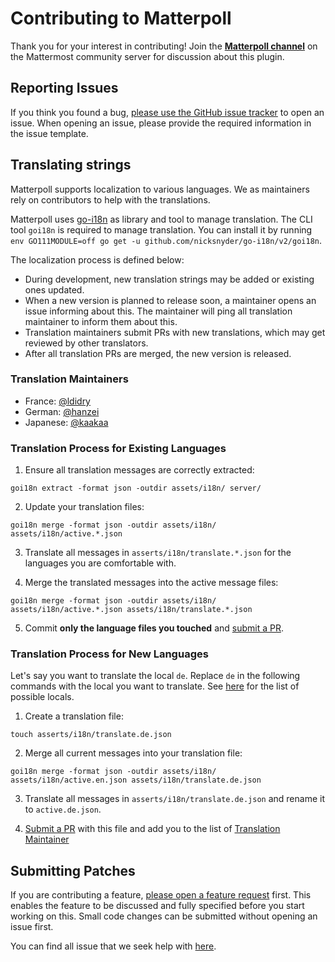 # Contributing to Matterpoll

Thank you for your interest in contributing! Join the [**Matterpoll channel**](https://community.mattermost.com/core/channels/matterpoll) on the Mattermost community server for discussion about this plugin.


## Reporting Issues

If you think you found a bug, [please use the GitHub issue tracker](https://github.com/matterpoll/matterpoll/issues/new?template=bug_report.md) to open an issue. When opening an issue, please provide the required information in the issue template.


## Translating strings

Matterpoll supports localization to various languages. We as maintainers rely on contributors to help with the translations.

Matterpoll uses [go-i18n](https://github.com/nicksnyder/go-i18n) as library and tool to manage translation. The CLI tool `goi18n` is required to manage translation. You can install it by running `env GO111MODULE=off go get -u github.com/nicksnyder/go-i18n/v2/goi18n`.

The localization process is defined below:
- During development, new translation strings may be added or existing ones updated.
- When a new version is planned to release soon, a maintainer opens an issue informing about this. The maintainer will ping all translation maintainer to inform them about this.
- Translation maintainers submit PRs with new translations, which may get reviewed by other translators.
- After all translation PRs are merged, the new version is released.

### Translation Maintainers

- France: [@ldidry](https://github.com/ldidry)
- German: [@hanzei](https://github.com/hanzei)
- Japanese: [@kaakaa](https://github.com/kaakaa)

### Translation Process for Existing Languages

1. Ensure all translation messages are correctly extracted:

`goi18n extract -format json -outdir assets/i18n/ server/`

2. Update your translation files:

`goi18n merge -format json -outdir assets/i18n/ assets/i18n/active.*.json`

3. Translate all messages in `asserts/i18n/translate.*.json` for the languages you are comfortable with.

4. Merge the translated messages into the active message files:

`goi18n merge -format json -outdir assets/i18n/ assets/i18n/active.*.json assets/i18n/translate.*.json`

5. Commit **only the language files you touched** and [submit a PR](https://github.com/matterpoll/matterpoll/compare).

### Translation Process for New Languages

Let's say you want to translate the local `de`. Replace  `de` in the following commands with the local you want to translate. See [here](https://github.com/mattermost/mattermost-server/tree/master/i18n) for the list of possible locals.

1. Create a translation file:

`touch asserts/i18n/translate.de.json`

2. Merge all current messages into your translation file:

`goi18n merge -format json -outdir assets/i18n/ assets/i18n/active.en.json assets/i18n/translate.de.json`

3. Translate all messages in `asserts/i18n/translate.de.json` and rename it to `active.de.json`.

4. [Submit a PR](https://github.com/matterpoll/matterpoll/compare) with this file and add you to the list of [Translation Maintainer](#translation-maintainer)


## Submitting Patches

If you are contributing a feature, [please open a feature request](https://github.com/matterpoll/matterpoll/issues/new?template=feature_request.md) first. This enables the feature to be discussed and fully specified before you start working on this. Small code changes can be submitted without opening an issue first.

You can find all issue that we seek help with [here](https://github.com/matterpoll/matterpoll/issues?q=is%3Aissue+is%3Aopen+sort%3Aupdated-desc+label%3A%22Help+Wanted%22).
